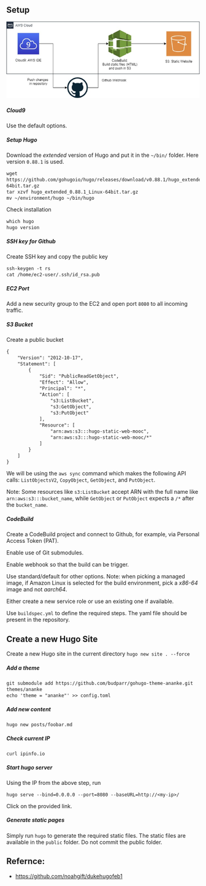 ## Setup

![Setup](/documentation/setup.jpg)

##### Cloud9
Use the default options.

##### Setup Hugo
Download the _extended_ version of Hugo and put it in the `~/bin/` folder. Here version `0.88.1` is used.
```
wget https://github.com/gohugoio/hugo/releases/download/v0.88.1/hugo_extended_0.88.1_Linux-64bit.tar.gz
tar xzvf hugo_extended_0.88.1_Linux-64bit.tar.gz
mv ~/environment/hugo ~/bin/hugo
```

Check installation
```
which hugo
hugo version
```

##### SSH key for Github
Create SSH key and copy the public key
``` 
ssh-keygen -t rs
cat /home/ec2-user/.ssh/id_rsa.pub
```

##### EC2 Port
Add a new security group to the EC2 and open port `8080` to all incoming traffic.


##### S3 Bucket 
Create a public bucket
```
{
    "Version": "2012-10-17",
    "Statement": [
        {
            "Sid": "PublicReadGetObject",
            "Effect": "Allow",
            "Principal": "*",
            "Action": [
                "s3:ListBucket",
                "s3:GetObject",
                "s3:PutObject"
            ],
            "Resource": [
                "arn:aws:s3:::hugo-static-web-mooc",
                "arn:aws:s3:::hugo-static-web-mooc/*"
            ]
        }
    ]
}
```
We will be using the `aws sync` command which makes the following API calls: `ListObjectsV2`, `CopyObject`, `GetObject`, and `PutObject`.

Note: Some resources like `s3:ListBucket` accept ARN with the full name like `arn:aws:s3:::bucket_name`, while `GetObject` or `PutObject` expects a `/*` after the `bucket_name`.

##### CodeBuild
Create a CodeBuild project and connect to Github, for example, via Personal Access Token (PAT).

Enable use of Git submodules.

Enable webhook so that the build can be trigger.

Use standard/default for other options. Note: when picking a managed image, if Amazon Linux is selected for the build environment, pick a _x86-64_ image and not _aarch64_.

Either create a new service role or use an existing one if available.

Use `buildspec.yml` to define the required steps. The yaml file should be present in the repository.


## Create a new Hugo Site

Create a new Hugo site in the current directory
```hugo new site . --force```

##### Add a theme
```
git submodule add https://github.com/budparr/gohugo-theme-ananke.git themes/ananke
echo 'theme = "ananke"' >> config.toml
```

##### Add new content
```
hugo new posts/foobar.md
```

##### Check current IP
```
curl ipinfo.io
```

##### Start hugo server
Using the IP from the above step, run
```
hugo serve --bind=0.0.0.0 --port=8080 --baseURL=http://<my-ip>/
```
Click on the provided link.

##### Generate static pages
Simply run `hugo` to generate the required static files. The static files are available in the `public` folder. Do not commit the public folder.


## Refernce:
- https://github.com/noahgift/dukehugofeb1
